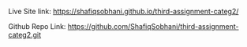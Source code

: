 Live Site link: https://shafiqsobhani.github.io/third-assignment-categ2/

Github Repo Link: https://github.com/ShafiqSobhani/third-assignment-categ2.git


